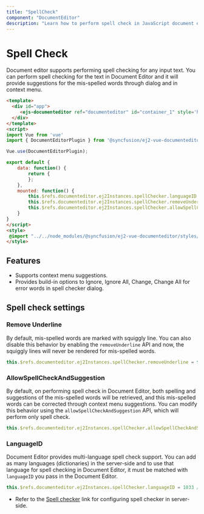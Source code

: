```yaml
---
title: "SpellCheck"
component: "DocumentEditor"
description: "Learn how to perform spell check in JavaScript document editor"
---
```


# Spell Check

Document editor supports performing spell checking for any input text. You can perform spell checking for the text in Document Editor and it will provide suggestions for the mis-spelled words through dialog and in context menu.

```html
<template>
  <div id="app">
     <ejs-documenteditor ref="documenteditor" id="container_1" style='height:600px;' :enableSpellCheck='true'></ejs-documenteditor>
  </div>
</template>
<script>
import Vue from 'vue'
import { DocumentEditorPlugin } from '@syncfusion/ej2-vue-documenteditor';

Vue.use(DocumentEditorPlugin);

export default {
    data: function() {
        return {
        };
    },
    mounted: function() {
        this.$refs.documenteditor.ej2Instances.spellChecker.languageID = 1033; //LCID of "en-us"
        this.$refs.documenteditor.ej2Instances.spellChecker.removeUnderline = false;
        this.$refs.documenteditor.ej2Instances.spellChecker.allowSpellCheckAndSuggestion = true;
    }
}
</script>
<style>
 @import "../../node_modules/@syncfusion/ej2-vue-documenteditor/styles/material.css";
</style>
```

## Features

* Supports context menu suggestions.
* Provides build-in options to Ignore, Ignore All, Change, Change All for error words in spell checker        dialog.

## Spell check settings

### Remove Underline

By default, mis-spelled words are marked with squiggly line. You can also disable this behavior by enabling the `removeUnderline` API and now, the squiggly lines will never be rendered for mis-spelled words.

```typescript
this.$refs.documenteditor.ej2Instances.spellChecker.removeUnderline = false;
```

### AllowSpellCheckAndSuggestion

By default, on performing spell check in Document Editor, both spelling and suggestions of the mis-spelled words will be retrieved, and this mis-spelled words can be corrected through context menu suggestions. You can modify this behavior using the `allowSpellCheckAndSuggestion` API, which will perform only spell check.

```typescript
this.$refs.documenteditor.ej2Instances.spellChecker.allowSpellCheckAndSuggestion = false;
```

### LanguageID

Document Editor provides multi-language spell check support. You can add as many languages (dictionaries) in the server-side and to use that language for spell checking in Document Editor, it must be matched with `languageID` you pass in the Document Editor.

```typescript
this.$refs.documenteditor.ej2Instances.spellChecker.languageID = 1033 //LCID of "en-us";
```

* Refer to the [Spell checker](https://github.com/SyncfusionExamples/EJ2-DocumentEditor-WebServices) link for configuring spell checker in server-side.